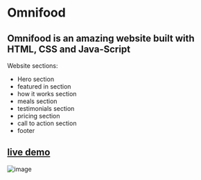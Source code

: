 # Omnifood

## Omnifood is an amazing website built with HTML, CSS and Java-Script

Website sections:
- Hero section 
- featured in section 
- how it works section 
- meals section 
- testimonials section
- pricing section 
- call to action section 
- footer 


## [live demo](https://omnifood-abdo.netlify.app/)

![image](https://user-images.githubusercontent.com/113191982/210234258-d1c9cb16-9e3d-496b-8c4a-88c4a801d5e1.png)

